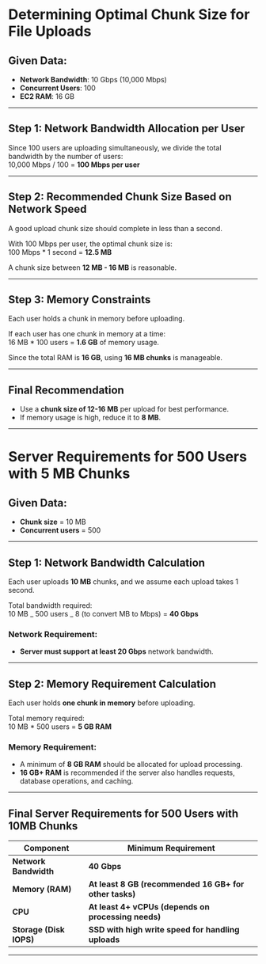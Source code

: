 # Determining Optimal Chunk Size for File Uploads

## Given Data:

- **Network Bandwidth**: 10 Gbps (10,000 Mbps)
- **Concurrent Users**: 100
- **EC2 RAM**: 16 GB

---

## Step 1: Network Bandwidth Allocation per User

Since 100 users are uploading simultaneously, we divide the total bandwidth by the number of users:  
10,000 Mbps / 100 = **100 Mbps per user**

---

## Step 2: Recommended Chunk Size Based on Network Speed

A good upload chunk size should complete in less than a second.

With 100 Mbps per user, the optimal chunk size is:  
100 Mbps \* 1 second = **12.5 MB**

A chunk size between **12 MB - 16 MB** is reasonable.

---

## Step 3: Memory Constraints

Each user holds a chunk in memory before uploading.

If each user has one chunk in memory at a time:  
16 MB \* 100 users = **1.6 GB** of memory usage.

Since the total RAM is **16 GB**, using **16 MB chunks** is manageable.

---

## **Final Recommendation**

- Use a **chunk size of 12-16 MB** per upload for best performance.
- If memory usage is high, reduce it to **8 MB**.

---

# Server Requirements for 500 Users with 5 MB Chunks

## **Given Data:**

- **Chunk size** = 10 MB
- **Concurrent users** = 500

---

## **Step 1: Network Bandwidth Calculation**

Each user uploads **10 MB** chunks, and we assume each upload takes 1 second.

Total bandwidth required:  
10 MB _ 500 users _ 8 (to convert MB to Mbps) = **40 Gbps**

### **Network Requirement:**

- **Server must support at least 20 Gbps** network bandwidth.

---

## **Step 2: Memory Requirement Calculation**

Each user holds **one chunk in memory** before uploading.

Total memory required:  
10 MB \* 500 users = **5 GB RAM**

### **Memory Requirement:**

- A minimum of **8 GB RAM** should be allocated for upload processing.
- **16 GB+ RAM** is recommended if the server also handles requests, database operations, and caching.

---

## **Final Server Requirements for 500 Users with 10MB Chunks**

| **Component**           | **Minimum Requirement**                                |
| ----------------------- | ------------------------------------------------------ |
| **Network Bandwidth**   | **40 Gbps**                                            |
| **Memory (RAM)**        | **At least 8 GB (recommended 16 GB+ for other tasks)** |
| **CPU**                 | **At least 4+ vCPUs (depends on processing needs)**    |
| **Storage (Disk IOPS)** | **SSD with high write speed for handling uploads**     |

---

